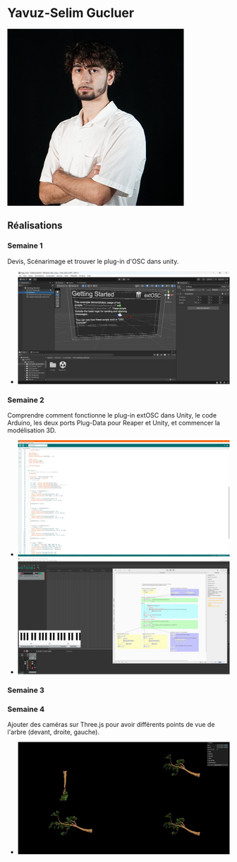 # Yavuz-Selim Gucluer

 ![Yavuz](../../Assets/Images/Membres/yavuz_selim_gucluer/yavuz.png)

 ## Réalisations

 <!-- Une image par semaine de la réalisation dont tu es le plus fier avec une légende -->
### Semaine 1
Devis, Scénarimage et trouver le plug-in d'OSC dans unity.
* ![S1 Plug-in Osc Unity](../../Assets/Images/Membres/yavuz_selim_gucluer/osc_unity.png)

### Semaine 2
Comprendre comment fonctionne le plug-in extOSC dans Unity, le code Arduino, les deux ports Plug-Data pour Reaper et Unity, et commencer la modélisation 3D.
* ![S2 Arduino](../../Assets/Images/Membres/yavuz_selim_gucluer/Arduino-semaine2.PNG)
* ![S2 Reaper-Plugdata](../../Assets/Images/Membres/yavuz_selim_gucluer/reaper-plugdata-semaine2.PNG)

### Semaine 3

### Semaine 4
Ajouter des caméras sur Three.js pour avoir différents points de vue de l'arbre (devant, droite, gauche).
* ![S4 Caméras](../../Assets/Images/Membres/yavuz_selim_gucluer/Camera_4.PNG)
